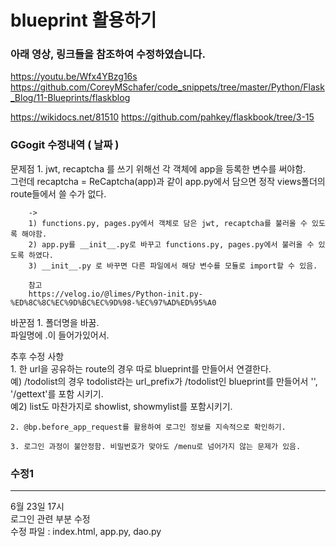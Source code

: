 # blueprint 활용하기
### 아래 영상, 링크들을 참조하여 수정하였습니다.

https://youtu.be/Wfx4YBzg16s
https://github.com/CoreyMSchafer/code_snippets/tree/master/Python/Flask_Blog/11-Blueprints/flaskblog

https://wikidocs.net/81510
https://github.com/pahkey/flaskbook/tree/3-15


### GGogit 수정내역 ( 날짜 )
문제점
    1. jwt, recaptcha 를 쓰기 위해선 각 객체에 app을 등록한 변수를 써야함.  
        그런데 recaptcha = ReCaptcha(app)과 같이 app.py에서 담으면 정작 views폴더의 route들에서 쓸 수가 없다. 
        
        ->
        1) functions.py, pages.py에서 객체로 담은 jwt, recaptcha를 불러올 수 있도록 해야함.  
        2) app.py를 __init__.py로 바꾸고 functions.py, pages.py에서 불러올 수 있도록 하였다.  
        3) __init__.py 로 바꾸면 다른 파일에서 해당 변수를 모듈로 import할 수 있음.
        
        참고  
        https://velog.io/@limes/Python-init.py-%ED%8C%8C%EC%9D%BC%EC%9D%98-%EC%97%AD%ED%95%A0



    
바꾼점
    1. 폴더명을 바꿈.  
        파일명에 .이 들어가있어서.  


추후 수정 사항  
    1. 한 url을 공유하는 route의 경우 따로 blueprint를 만들어서 연결한다.  
        예) /todolist의 경우 todolist라는 url_prefix가 /todolist인 blueprint를 만들어서 '', '/gettext'를 포함 시키기.  
        예2) list도 마찬가지로 showlist, showmylist를 포함시키기.  

    2. @bp.before_app_request를 활용하여 로그인 정보를 지속적으로 확인하기.  

    3. 로그인 과정이 불안정함. 비밀번호가 맞아도 /menu로 넘어가지 않는 문제가 있음.  



### 수정1 
<hr>
6월 23일 17시<br>
로그인 관련 부분 수정<br>
수정 파일 : index.html, app.py, dao.py<br><br>
